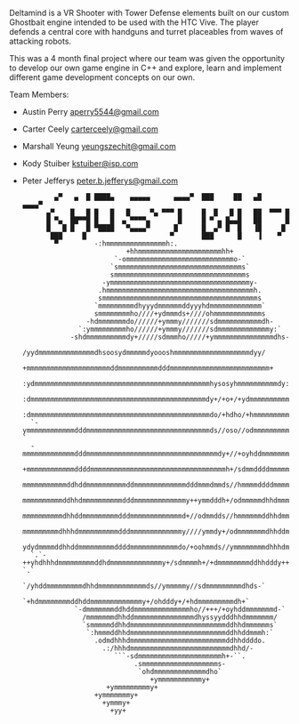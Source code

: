 Deltamind is a VR Shooter with Tower Defense elements built on our custom Ghostbait engine intended to be used with the HTC Vive.  The player defends a central core with handguns and turret placeables from waves of attacking robots.

This was a 4 month final project where our team was given the opportunity to develop our own game engine in C++ and explore, learn  and implement different game development concepts on our own.


Team Members:

- Austin Perry		aperry5544@gmail.com
- Carter Ceely		carterceely@gmail.com
- Marshall Yeung	yeungszechit@gmail.com
- Kody Stuiber		kstuiber@isp.com
- Peter Jefferys	peter.b.jefferys@gmail.com








			  ▄▀   ▄  █ ████▄    ▄▄▄▄▄      ▄▄▄▄▀  ███     ██   ▄█     ▄▄▄▄▀ 
			▄▀    █   █ █   █   █     ▀▄ ▀▀▀ █     █  █   █ █   ██  ▀▀▀ █    
			█ ▀▄  ██▀▀█ █   █  ▄ ▀▀▀▀▄       █     █ ▀ ▄ █▄▄█   ██      █    
			█   █ █   █ ▀████   ▀▄▄▄▄▀      █      █  ▄▀ █  █   ▐█     █     
			 ███     █                     ▀       ███      █    ▐    ▀      
			  ▀		    -:hmmmmmmmmmmmmmmmh:.        	                
		                        +hhmmmmmmmmmmmmmmmmmmmmmhh+   	                  
		                     `-ommmmmmmmmmmmmmmmmmmmmmmmmmmo-`                     
		                    `smmmmmmmmmmmmmmmmmmmmmmmmmmmmmmms`                    
		                    smmmmmmmmmmmmmmmmmmmmmmmmmmmmmmmmms                    
		                  -ymmmmmmmmmmmmmmmmmmmmmmmmmmmmmmmmmmmy-                  
		                 .hmmmmmmmmmmmmmmmmmmmmmmmmmmmmmmmmmmmmmh.                 
		                 smmmmmmmmmmmmmmmmmmmmmmmmmmmmmmmmmmmmmmms                 
		                `mmmmmmmmmdhyyydmmmmmmddyyyhdmmmmmmmmmmmmm`                
		                smmmmmmmmho////+ydmmmds+////ohmmmmmmmmmmmms                
		              -hdmmmmmmmdo//////+ymmmy///////sdmmmmmmmmmmmdh-              
		            `:ymmmmmmmmmho//////+ymmmy///////sdmmmmmmmmmmmmmy:`            
		          -shdmmmmmmmmmmdy+/////sdmmmho/////+ymmmmmmmmmmmmmmmdhs-          
		       /yydmmmmmmmmmmmmmmdhsoosydmmmmmdyoooshmmmmmmmmmmmmmmmmmmmdyy/       
		      +mmmmmmmmmmmmmmmmmmmmmddmmmmmmmmmmdddmmmmmmmmmmmmmmmmmmmmmmmmm+      
		    :ydmmmmmmmmmmmmmmmmmmmmmmmmmmmmmmmmmmmmmmmmmmmmhysosyhmmmmmmmmmmdy:    
		   :dmmmmmmmmmmmmmmmmmmmmmmmmmmmmmmmmmmmmmmmmmmmmdy+/+o+/+ydmmmmmmmmmmd:   
		  :dmmmmmmmmmmmmmmmmmmmmmmmmmmmmmmmmmmmmmmmmmmmmmdo/+hdho/+hmmmmmmmmmmmd:  
		`-ymmmmmmmmmmmmdddmmmmmmmmmmmmmmmmmmmmmmmmmmmmmmmds//oso//odmmmmmmmmmmmmy-`
		-mmmmmmmmmmmmmdddmmmmmmmmmmmmmmmmmmmmmmmmmmmmmmmmmdy+//+oyhddmmmmmmmmmmmmm-
		+mmmmmmmmmmmmddddmmmmmmmmmmmmmmmmmmmmmmmmmmmmmmmmmmh+/sdmmddddmmmmmmmmmmmm+
		mmmmmmmmmmmddhddmmmmmmmmmmddmmmmmmmmmmmmmdddmmmdmmds//hmmmmddddmmmmmmmmmmmm
		mmmmmmmmmmddhhdmmmmmmmmmmdddmmmmmmmmmmmmmy++ymmdddh+/odmmmmmdhhdmmmmmmmmmmm
		mmmmmmmmmmdhhddmmmmmmmmmdddmmmmmmmmmmmmmd+//odmmdds//hmmmmmmddhhdmmmmmmmmmm
		mmmmmmmmmdhhhdmmmmmmmmmmdddmmmmmmmmmmmmmy////ymmdy+/odmmmmmmmdhhddmmmmmmmmm
		ydydmmmmddhhddmmmmmmmmmddddmmmmmmmmmmmmdo/+oohmmds//ymmmmmmmmdhhhdmmmmmdydy
		`.`-++yhdhhhdmmmmmmmmmddhdmmmmmmmmmmmmmy+/sdmmmmh+/+dmmmmmmmmddhhdddy++-`.`
		       `/yhddmmmmmmmmmdhhdmmmmmmmmmmmmds//ymmmmmy//sdmmmmmmmmmdhds-`       
		         `+hdmmmmmmmmddhddmmmmmmmmmmmmmy+/ohdddy+/+hdmmmmmmmmmdh+`         
		           `-dmmmmmmmddhddmmmmmmmmmmmmmmho//+++/+oyhddmmmmmmmd-`           
		             /mmmmmmmdhhddmmmmmmmmmmmmmmmdhyssyydddhhdmmmmmmm/             
		             `smmmmmddhhdmmmmmmmmmmmmmmmmmmmmmmmmddhhdmmmmmms`             
		              `:hmmmddhhdmmmmmmmmmmmmmmmmmmmmmmmmddhhddmmmh:`              
		                .odmdhhhdmmmmmmmmmmmmmmmmmmmmmmmmddhhddddo.                
		                  .:/hhhdmmmmmmmmmmmmmmmmmmmmmmmmmdhhd/-                   
		                     ```-sdmmmmmmmmmmmmmmmmmmmmmh+-``.                     
		                          .smmmmmmmmmmmmmmmmmmms-                          
		                           `ohdmmmmmmmmmmmmmdho`                           
		                              +ymmmmmmmmmmmy+                              
					       +ymmmmmmmmmy+
						+ymmmmmmmy+
						  +ymmmy+
						    +yy+
